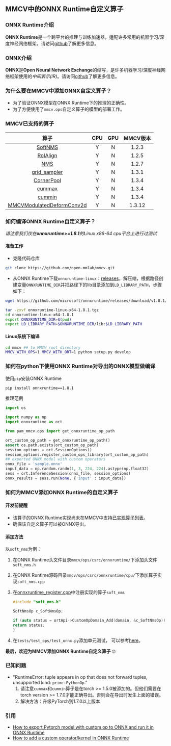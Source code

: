 ## MMCV中的ONNX Runtime自定义算子

### ONNX Runtime介绍

**ONNX Runtime**是一个跨平台的推理与训练加速器，适配许多常用的机器学习/深度神经网络框架。请访问[github](https://github.com/microsoft/onnxruntime)了解更多信息。

### ONNX介绍

**ONNX**是**Open Neural Network Exchange**的缩写，是许多机器学习/深度神经网络框架使用的*中间表示(IR)*。请访问[github](https://github.com/onnx/onnx)了解更多信息。

### 为什么要在MMCV中添加ONNX自定义算子？

- 为了验证ONNX模型在ONNX Runtime下的推理的正确性。
- 为了方便使用了`mmcv.ops`自定义算子的模型的部署工作。

### MMCV已支持的算子

|                                       算子                                       | CPU | GPU | MMCV版本 |
| :------------------------------------------------------------------------------: | :-: | :-: | :------: |
|                   [SoftNMS](onnxruntime_custom_ops.md#softnms)                   |  Y  |  N  |  1.2.3   |
|                  [RoIAlign](onnxruntime_custom_ops.md#roialign)                  |  Y  |  N  |  1.2.5   |
|                       [NMS](onnxruntime_custom_ops.md#nms)                       |  Y  |  N  |  1.2.7   |
|              [grid_sampler](onnxruntime_custom_ops.md#grid_sampler)              |  Y  |  N  |  1.3.1   |
|                [CornerPool](onnxruntime_custom_ops.md#cornerpool)                |  Y  |  N  |  1.3.4   |
|                    [cummax](onnxruntime_custom_ops.md#cummax)                    |  Y  |  N  |  1.3.4   |
|                    [cummin](onnxruntime_custom_ops.md#cummin)                    |  Y  |  N  |  1.3.4   |
| [MMCVModulatedDeformConv2d](onnxruntime_custom_ops.md#mmcvmodulateddeformconv2d) |  Y  |  N  |  1.3.12  |

### 如何编译ONNX Runtime自定义算子？

*请注意我们仅在**onnxruntime>=1.8.1**的Linux x86-64 cpu平台上进行过测试*

#### 准备工作

- 克隆代码仓库

```bash
git clone https://github.com/open-mmlab/mmcv.git
```

- 从ONNX Runtime下载`onnxruntime-linux`：[releases](https://github.com/microsoft/onnxruntime/releases/tag/v1.8.1)，解压缩，根据路径创建变量`ONNXRUNTIME_DIR`并把路径下的lib目录添加到`LD_LIBRARY_PATH`，步骤如下：

```bash
wget https://github.com/microsoft/onnxruntime/releases/download/v1.8.1/onnxruntime-linux-x64-1.8.1.tgz

tar -zxvf onnxruntime-linux-x64-1.8.1.tgz
cd onnxruntime-linux-x64-1.8.1
export ONNXRUNTIME_DIR=$(pwd)
export LD_LIBRARY_PATH=$ONNXRUNTIME_DIR/lib:$LD_LIBRARY_PATH
```

#### Linux系统下编译

```bash
cd mmcv ## to MMCV root directory
MMCV_WITH_OPS=1 MMCV_WITH_ORT=1 python setup.py develop
```

### 如何在python下使用ONNX Runtime对导出的ONNX模型做编译

使用`pip`安装ONNX Runtime

```bash
pip install onnxruntime==1.8.1
```

推理范例

```python
import os

import numpy as np
import onnxruntime as ort

from pam_mmcv.ops import get_onnxruntime_op_path

ort_custom_op_path = get_onnxruntime_op_path()
assert os.path.exists(ort_custom_op_path)
session_options = ort.SessionOptions()
session_options.register_custom_ops_library(ort_custom_op_path)
## exported ONNX model with custom operators
onnx_file = 'sample.onnx'
input_data = np.random.randn(1, 3, 224, 224).astype(np.float32)
sess = ort.InferenceSession(onnx_file, session_options)
onnx_results = sess.run(None, {'input' : input_data})
```

### 如何为MMCV添加ONNX Runtime的自定义算子

#### 开发前提醒

- 该算子的ONNX Runtime实现尚未在MMCV中支持[已实现算子列表](https://github.com/microsoft/onnxruntime/blob/master/docs/OperatorKernels.md)。
- 确保该自定义算子可以被ONNX导出。

#### 添加方法

以`soft_nms`为例：

1. 在ONNX Runtime头文件目录`mmcv/ops/csrc/onnxruntime/`下添加头文件`soft_nms.h`

2. 在ONNX Runtime源码目录`mmcv/ops/csrc/onnxruntime/cpu/`下添加算子实现`soft_nms.cpp`

3. 在[onnxruntime_register.cpp](../../../pam_mmcv/ops/csrc/onnxruntime/cpu/onnxruntime_register.cpp)中注册实现的算子`soft_nms`

   ```c++
   #include "soft_nms.h"

   SoftNmsOp c_SoftNmsOp;

   if (auto status = ortApi->CustomOpDomain_Add(domain, &c_SoftNmsOp)) {
   return status;
   }
   ```

4. 在`tests/test_ops/test_onnx.py`添加单元测试，
   可以参考[here](../../tests/test_ops/test_onnx.py)。

**最后，欢迎为MMCV添加ONNX Runtime自定义算子** :nerd_face:

### 已知问题

- "RuntimeError: tuple appears in op that does not forward tuples, unsupported kind: `prim::PythonOp`."
  1. 请注意`cummax`和`cummin`算子是在torch >= 1.5.0被添加的。但他们需要在torch version >= 1.7.0才能正确导出。否则会在导出时发生上面的错误。
  2. 解决方法：升级PyTorch到1.7.0以上版本

### 引用

- [How to export Pytorch model with custom op to ONNX and run it in ONNX Runtime](https://github.com/onnx/tutorials/blob/master/PyTorchCustomOperator/README.md)
- [How to add a custom operator/kernel in ONNX Runtime](https://onnxruntime.ai/docs/reference/operators/add-custom-op.html)
